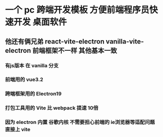 # 一个 pc 跨端开发模板 方便前端程序员快速开发 桌面软件
## 他还有俩兄弟 react-vite-electron vanilla-vite-electron 前端框架不一样 其他基本一致
### 有js版本 在 vanilla 分支
### 前端用的 vue3.2
### 跨端框架用的 Electron19
### 打包工具用的 Vite 比 webpack 提速 10倍
### 因为 electron 内置 谷歌内核  不需要担心前端的 ie浏览器等适配问题 直接上 vite
